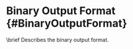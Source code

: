 Binary Output Format {#BinaryOutputFormat}
====================

  \brief Describes the binary output format.
